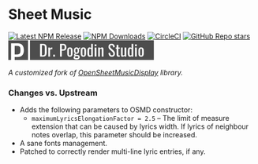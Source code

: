 # Sheet Music

[![Latest NPM Release](https://img.shields.io/npm/v/@dr.pogodin/sheet-music.svg)](https://www.npmjs.com/package/@dr.pogodin/sheet-music)
[![NPM Downloads](https://img.shields.io/npm/dm/@dr.pogodin/sheet-music.svg)](https://www.npmjs.com/package/@dr.pogodin/sheet-music)
[![CircleCI](https://dl.circleci.com/status-badge/img/gh/birdofpreyru/sheet-music/tree/master.svg?style=shield)](https://app.circleci.com/pipelines/github/birdofpreyru/sheet-music)
[![GitHub Repo stars](https://img.shields.io/github/stars/birdofpreyru/sheet-music?style=social)](https://github.com/birdofpreyru/sheet-music)
[![Dr. Pogodin Studio](https://raw.githubusercontent.com/birdofpreyru/sheet-music/master/.README/logo-dr-pogodin-studio.svg)](https://dr.pogodin.studio/docs/sheet-music)

_A customized fork of
[OpenSheetMusicDisplay](https://www.npmjs.com/package/opensheetmusicdisplay)
library._

### Changes vs. Upstream
- Adds the following parameters to OSMD constructor:
  - `maximumLyricsElongationFactor = 2.5` &ndash; The limit of measure extension
    that can be caused by lyrics width. If lyrics of neighbour notes overlap,
    this parameter should be increased.
- A sane fonts management.
- Patched to correctly render multi-line lyric entries, if any.
